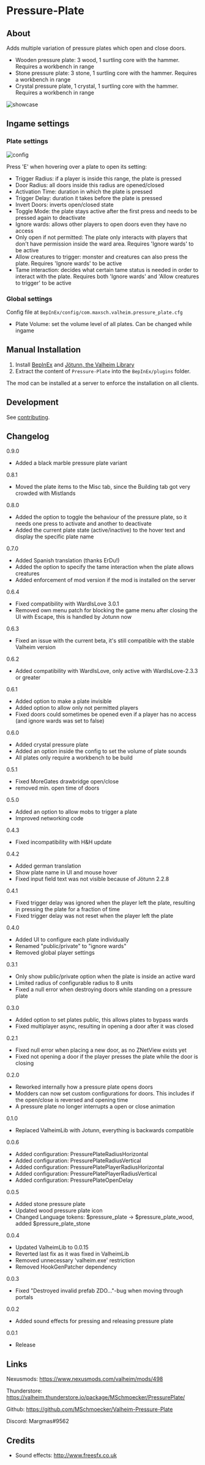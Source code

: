 # Pressure-Plate

## About
Adds multiple variation of pressure plates which open and close doors.
- Wooden pressure plate: 3 wood, 1 surtling core with the hammer. Requires a workbench in range
- Stone pressure plate: 3 stone, 1 surtling core with the hammer. Requires a workbench in range
- Crystal pressure plate, 1 crystal, 1 surtling core with the hammer. Requires a workbench in range

![showcase](https://raw.githubusercontent.com/MSchmoecker/Valheim-Pressure-Plate/master/Docs/Showcase.gif)


## Ingame settings


### Plate settings
![config](https://raw.githubusercontent.com/MSchmoecker/Valheim-Pressure-Plate/master/Docs/ExampleGUI.png)

Press 'E' when hovering over a plate to open its setting:
- Trigger Radius: if a player is inside this range, the plate is pressed
- Door Radius: all doors inside this radius are opened/closed
- Activation Time: duration in which the plate is pressed
- Trigger Delay: duration it takes before the plate is pressed
- Invert Doors: inverts open/closed state
- Toggle Mode: the plate stays active after the first press and needs to be pressed again to deactivate
- Ignore wards: allows other players to open doors even they have no access
- Only open if not permitted: The plate only interacts with players that don't have permission inside the ward area. Requires 'Ignore wards' to be active
- Allow creatures to trigger: monster and creatures can also press the plate. Requires 'Ignore wards' to be active
- Tame interaction: decides what certain tame status is needed in order to interact with the plate. Requires both 'Ignore wards' and 'Allow creatures to trigger' to be active

### Global settings

Config file at `BepInEx/config/com.maxsch.valheim.pressure_plate.cfg`
- Plate Volume: set the volume level of all plates. Can be changed while ingame


## Manual Installation
1. Install [BepInEx](https://valheim.thunderstore.io/package/denikson/BepInExPack_Valheim/) and [Jötunn, the Valheim Library](https://valheim.thunderstore.io/package/ValheimModding/Jotunn/)
2. Extract the content of `Pressure-Plate` into the `BepInEx/plugins` folder.

The mod can be installed at a server to enforce the installation on all clients.

## Development
See [contributing](https://github.com/MSchmoecker/Valheim-Pressure-Plate/blob/master/CONTRIBUTING.md).


## Changelog
0.9.0
- Added a black marble pressure plate variant

0.8.1
- Moved the plate items to the Misc tab, since the Building tab got very crowded with Mistlands

0.8.0
- Added the option to toggle the behaviour of the pressure plate, so it needs one press to activate and another to deactivate
- Added the current plate state (active/inactive) to the hover text and display the specific plate name

0.7.0
- Added Spanish translation (thanks ErDu!)
- Added the option to specify the tame interaction when the plate allows creatures
- Added enforcement of mod version if the mod is installed on the server

0.6.4
- Fixed compatibility with WardIsLove 3.0.1
- Removed own menu patch for blocking the game menu after closing the UI with Escape, this is handled by Jotunn now

0.6.3
- Fixed an issue with the current beta, it's still compatible with the stable Valheim version

0.6.2
- Added compatibility with WardIsLove, only active with WardIsLove-2.3.3 or greater

0.6.1
- Added option to make a plate invisible
- Added option to allow only not permitted players
- Fixed doors could sometimes be opened even if a player has no access (and ignore wards was set to false)

0.6.0
- Added crystal pressure plate
- Added an option inside the config to set the volume of plate sounds
- All plates only require a workbench to be build

0.5.1
- Fixed MoreGates drawbridge open/close
- removed min. open time of doors

0.5.0
- Added an option to allow mobs to trigger a plate
- Improved networking code

0.4.3
- Fixed incompatibility with H&H update

0.4.2
- Added german translation
- Show plate name in UI and mouse hover
- Fixed input field text was not visible because of Jötunn 2.2.8

0.4.1
- Fixed trigger delay was ignored when the player left the plate, resulting in pressing the plate for a fraction of time
- Fixed trigger delay was not reset when the player left the plate

0.4.0
- Added UI to configure each plate individually
- Renamed "public/private" to "ignore wards"
- Removed global player settings

0.3.1
- Only show public/private option when the plate is inside an active ward
- Limited radius of configurable radius to 8 units
- Fixed a null error when destroying doors while standing on a pressure plate

0.3.0
- Added option to set plates public, this allows plates to bypass wards
- Fixed multiplayer async, resulting in opening a door after it was closed

0.2.1
- Fixed null error when placing a new door, as no ZNetView exists yet
- Fixed not opening a door if the player presses the plate while the door is closing

0.2.0
- Reworked internally how a pressure plate opens doors
- Modders can now set custom configurations for doors. This includes if the open/close is reversed and opening time
- A pressure plate no longer interrupts a open or close animation

0.1.0
- Replaced ValheimLib with Jotunn, everything is backwards compatible

0.0.6
- Added configuration: PressurePlateRadiusHorizontal
- Added configuration: PressurePlateRadiusVertical
- Added configuration: PressurePlatePlayerRadiusHorizontal
- Added configuration: PressurePlatePlayerRadiusVertical
- Added configuration: PressurePlateOpenDelay

0.0.5
- Added stone pressure plate
- Updated wood pressure plate icon
- Changed Language tokens: $pressure_plate -> $pressure_plate_wood, added $pressure_plate_stone

0.0.4
- Updated ValheimLib to 0.0.15
- Reverted last fix as it was fixed in ValheimLib
- Removed unnecessary 'valheim.exe' restriction
- Removed HookGenPatcher dependency

0.0.3
- Fixed "Destroyed invalid prefab ZDO..."-bug when moving through portals

0.0.2
- Added sound effects for pressing and releasing pressure plate

0.0.1
- Release


## Links
Nexusmods: https://www.nexusmods.com/valheim/mods/498

Thunderstore: https://valheim.thunderstore.io/package/MSchmoecker/PressurePlate/

Github: https://github.com/MSchmoecker/Valheim-Pressure-Plate

Discord: Margmas#9562


## Credits
- Sound effects: http://www.freesfx.co.uk
